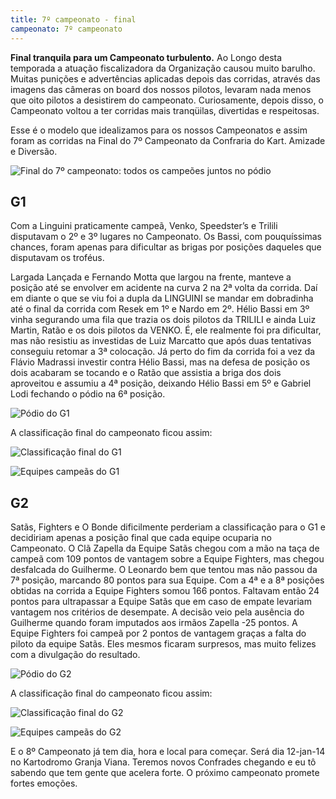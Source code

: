 ```yaml
---
title: 7º campeonato - final
campeonato: 7º campeonato
---
```


**Final tranquila para um Campeonato turbulento.**
Ao Longo desta temporada a atuação fiscalizadora da Organização causou muito barulho. Muitas punições e advertências aplicadas depois das corridas, através das imagens das câmeras on board dos nossos pilotos, levaram nada menos que oito pilotos a desistirem do campeonato. Curiosamente, depois disso, o Campeonato voltou a ter corridas mais tranqüilas, divertidas e respeitosas.

Esse é o modelo que idealizamos para os nossos Campeonatos e assim foram as corridas na Final do 7º Campeonato da Confraria do Kart. Amizade e Diversão.

![Final do 7º campeonato: todos os campeões juntos no pódio](/uploads/Final_7.jpg)

## G1

Com a Linguini praticamente campeã, Venko, Speedster’s e Trilili disputavam o 2º e 3º lugares no Campeonato. Os Bassi, com pouquíssimas chances, foram apenas para dificultar as brigas por posições daqueles que disputavam os troféus.

Largada Lançada e Fernando Motta que largou na frente, manteve a posição até se envolver em acidente na curva 2 na 2ª volta da corrida. Daí em diante o que se viu foi a dupla da LINGUINI se mandar em dobradinha até o final da corrida com Resek em 1º e Nardo em 2º. Hélio Bassi em 3º vinha segurando uma fila que trazia os dois pilotos da TRILILI e ainda Luiz Martin, Ratão e os dois pilotos da VENKO. É, ele realmente foi pra dificultar, mas não resistiu as investidas de Luiz Marcatto que após duas tentativas conseguiu retomar a 3ª colocação. Já perto do fim da corrida foi a vez da Flávio Madrassi investir contra Hélio Bassi, mas na defesa de posição os dois acabaram se tocando e o Ratão que assistia a briga dos dois aproveitou e assumiu a 4ª posição, deixando Hélio Bassi em 5º e Gabriel Lodi fechando o pódio na 6ª posição.

![Pódio do G1](/uploads/Podio2013_sem2_prova06_GranjaG1.jpg)

A classificação final do campeonato ficou assim:

![Classificação final do G1](/uploads/Classific2013_sem2_prova06_Equipes_e_Pilotos_G1.jpg)

![Equipes campeãs do G1](/uploads/2013_sem2_Equipes_Campeas_G1.jpg)

## G2

Satãs, Fighters e O Bonde dificilmente perderiam a classificação para o G1 e decidiriam apenas a posição final que cada equipe ocuparia no Campeonato. O Clã Zapella da Equipe Satãs chegou com a mão na taça de campeã com 109 pontos de vantagem sobre a Equipe Fighters, mas chegou desfalcada do Guilherme. O Leonardo bem que tentou mas não passou da 7ª posição, marcando 80 pontos para sua Equipe. Com a 4ª e a 8ª posições obtidas na corrida a Equipe Fighters somou 166 pontos. Faltavam então 24 pontos para ultrapassar a Equipe Satãs que em caso de empate levariam vantagem nos critérios de desempate. A decisão veio pela ausência do Guilherme quando foram imputados aos irmãos Zapella -25 pontos. A Equipe Fighters foi campeã por 2 pontos de vantagem graças a falta do piloto da equipe Satãs. Eles mesmos ficaram surpresos, mas muito felizes com a divulgação do resultado.

![Pódio do G2](/uploads/Podio2013_sem2_prova06_GranjaG2.jpg)

A classificação final do campeonato ficou assim:

![Classificação final do G2](/uploads/Classific2013_sem2_prova06_Equipes_e_Pilotos_G2.jpg)

![Equipes campeãs do G2](/uploads/2013_sem2_Equipes_Campeas_G2.jpg)

E o 8º Campeonato já tem dia, hora e local para começar. Será dia 12-jan-14 no Kartodromo Granja Viana. Teremos novos Confrades chegando e eu tô sabendo que tem gente que acelera forte. O próximo campeonato promete fortes emoções.
